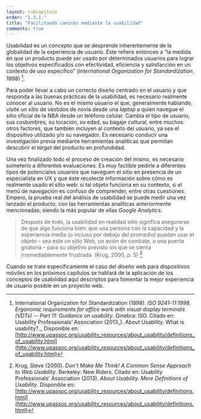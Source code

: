 ```yaml
---
layout: subcapitulo
order: "1.3.1."
title: "Facilitando caminos mediante la usabilidad"
comments: true
---
```


Usabilidad es un concepto que se desprende inherentemente de la globalidad de la experiencia de usuario. Éste refiere entonces a “la medida en que un producto puede ser usado por determinados usuarios para lograr los objetivos especificados con efectividad, eficiencia y satisfacción en un contexto de uso específico” (_International Organization for Standardization_, 1998) [^fn-iso_1998].

Para poder llevar a cabo un correcto diseño centrado en el usuario y que responda a las buenas prácticas de la usabilidad, es necesario realmente conocer al usuario. No es el mismo usuario el que, generalmente hablando, visite un sitio de vestidos de novia desde una _laptop_ a quien navegue el sitio oficial de la NBA desde un teléfono celular. Cambia el tipo de usuario, sus costumbres, su locación, su edad, su bagaje cultural, entre muchos otros factores, que también incluyen al contexto del usuario, ya sea el dispositivo utilizado y/o su navegador. Es necesario conducir una investigación previa mediante herramientas analíticas que permitan descubrir el _target_ del producto en profundidad.

Una vez finalizado todo el proceso de creación del mismo, es necesario someterlo a diferentes evaluaciones. Es muy factible pedirle a diferentes tipos de potenciales usuarios que naveguen el sitio en presencia de un especialista en UX y que éste recolecte información sobre cómo es realmente usado el sitio web: si tal objeto funciona en su contexto, si el menú de navegación es confuso de comprender, entre otras cuestiones. Empero, la prueba real del análisis de usabilidad se puede medir una vez lanzado el producto, con las herramientas analíticas anteriormente mencionadas; siendo la más popular de ellas _Google Analytics_.

> Después de todo, la usabilidad en realidad sólo significa asegurarse de que algo funciona bien: que una persona con la capacidad y la experiencia media (o incluso por debajo del promedio) puedan usar el objeto – sea este un sitio Web, un avión de combate, o una puerta giratoria – para su objetivo previsto sin que se sienta irremediablemente frustrada. (Krug, 2000, p. 5) [^fn-krug_2000]

Cuando se trate específicamente el caso del diseño web para dispositivos móviles en los próximos capítulos se hablará de la aplicación de los conceptos de usabilidad aquí descriptos para fomentar la mejor experiencia de usuario posible en un proyecto web.

[^fn-iso_1998]: International Organization for Standardization (1998). _ISO 9241-11:1998. Ergonomic requirements for office work with visual display terminals (VDTs) -- Part 11: Guidance on usability_. Ginebra: ISO. Citado en: Usability Professionals’ Association (2013_). About Usability. What is usability?._ Disponible en: [http://www.upassoc.org/usability_resources/about_usability/definitions_of_usability.html](http://www.upassoc.org/usability_resources/about_usability/definitions_of_usability.html)
[^fn-krug_2000]: Krug, Steve (2000). _Don't Make Me Think! A Common Sense Approach to Web Usability_. Berkeley: New Riders. Citado en: Usability Professionals’ Association (2013). _About Usability. More Definitions of Usability_. Disponible en: [http://www.upassoc.org/usability_resources/about_usability/definitions.html](http://www.upassoc.org/usability_resources/about_usability/definitions.html)
